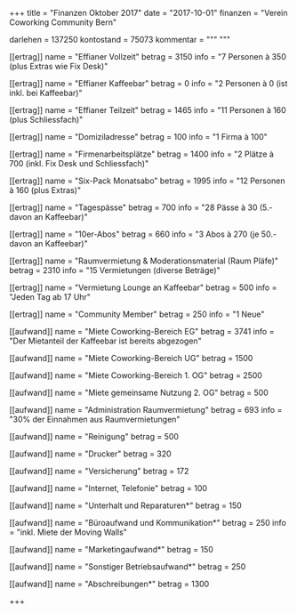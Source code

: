 +++
title = "Finanzen Oktober 2017"
date = "2017-10-01"
finanzen = "Verein Coworking Community Bern"

darlehen = 137250
kontostand = 75073
kommentar = """
"""

[[ertrag]]
name = "Effianer Vollzeit"
betrag = 3150
info = "7 Personen à 350 (plus Extras wie Fix Desk)"

[[ertrag]]
name = "Effianer Kaffeebar"
betrag = 0
info = "2 Personen à 0 (ist inkl. bei Kaffeebar)"

[[ertrag]]
name = "Effianer Teilzeit"
betrag = 1465
info = "11 Personen à 160 (plus Schliessfach)"

[[ertrag]]
name = "Domiziladresse"
betrag = 100
info = "1 Firma à 100"

[[ertrag]]
name = "Firmenarbeitsplätze"
betrag = 1400
info = "2 Plätze à 700 (inkl. Fix Desk und Schliessfach)"

[[ertrag]]
name = "Six-Pack Monatsabo"
betrag = 1995
info = "12 Personen à 160 (plus Extras)"

[[ertrag]]
name = "Tagespässe"
betrag = 700
info = "28 Pässe à 30 (5.- davon an Kaffeebar)"

[[ertrag]]
name = "10er-Abos"
betrag = 660
info = "3 Abos à 270 (je 50.- davon an Kaffeebar)"

[[ertrag]]
name = "Raumvermietung & Moderationsmaterial (Raum Pläfe)"
betrag = 2310
info = "15 Vermietungen (diverse Beträge)"

[[ertrag]]
name = "Vermietung Lounge an Kaffeebar"
betrag = 500
info = "Jeden Tag ab 17 Uhr"

[[ertrag]]
name = "Community Member"
betrag = 250
info = "1 Neue"


[[aufwand]]
name = "Miete Coworking-Bereich EG"
betrag = 3741
info = "Der Mietanteil der Kaffeebar ist bereits abgezogen"

[[aufwand]]
name = "Miete Coworking-Bereich UG"
betrag = 1500

[[aufwand]]
name = "Miete Coworking-Bereich 1. OG"
betrag = 2500

[[aufwand]]
name = "Miete gemeinsame Nutzung 2. OG"
betrag = 500

[[aufwand]]
name = "Administration Raumvermietung"
betrag = 693
info = "30% der Einnahmen aus Raumvermietungen"

[[aufwand]]
name = "Reinigung"
betrag = 500

[[aufwand]]
name = "Drucker"
betrag = 320

[[aufwand]]
name = "Versicherung"
betrag = 172

[[aufwand]]
name = "Internet, Telefonie"
betrag = 100

[[aufwand]]
name = "Unterhalt und Reparaturen*"
betrag = 150

[[aufwand]]
name = "Büroaufwand und Kommunikation*"
betrag = 250
info = "inkl. Miete der Moving Walls"

[[aufwand]]
name = "Marketingaufwand*"
betrag = 150

[[aufwand]]
name = "Sonstiger Betriebsaufwand*"
betrag = 250

[[aufwand]]
name = "Abschreibungen*"
betrag = 1300

+++
